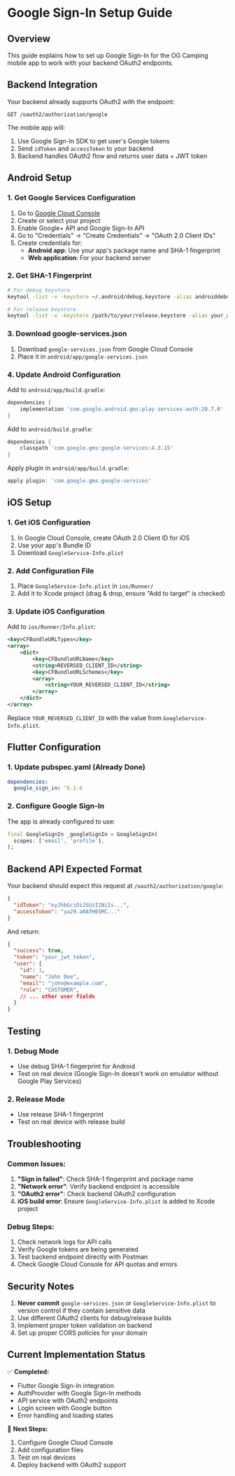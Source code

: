 # Google Sign-In Setup Guide

## Overview
This guide explains how to set up Google Sign-In for the OG Camping mobile app to work with your backend OAuth2 endpoints.

## Backend Integration
Your backend already supports OAuth2 with the endpoint:
```
GET /oauth2/authorization/google
```

The mobile app will:
1. Use Google Sign-In SDK to get user's Google tokens
2. Send `idToken` and `accessToken` to your backend
3. Backend handles OAuth2 flow and returns user data + JWT token

## Android Setup

### 1. Get Google Services Configuration
1. Go to [Google Cloud Console](https://console.cloud.google.com/)
2. Create or select your project
3. Enable Google+ API and Google Sign-In API
4. Go to "Credentials" → "Create Credentials" → "OAuth 2.0 Client IDs"
5. Create credentials for:
   - **Android app**: Use your app's package name and SHA-1 fingerprint
   - **Web application**: For your backend server

### 2. Get SHA-1 Fingerprint
```bash
# For debug keystore
keytool -list -v -keystore ~/.android/debug.keystore -alias androiddebugkey -storepass android -keypass android

# For release keystore
keytool -list -v -keystore /path/to/your/release.keystore -alias your_alias
```

### 3. Download google-services.json
1. Download `google-services.json` from Google Cloud Console
2. Place it in `android/app/google-services.json`

### 4. Update Android Configuration
Add to `android/app/build.gradle`:
```gradle
dependencies {
    implementation 'com.google.android.gms:play-services-auth:20.7.0'
}
```

Add to `android/build.gradle`:
```gradle
dependencies {
    classpath 'com.google.gms:google-services:4.3.15'
}
```

Apply plugin in `android/app/build.gradle`:
```gradle
apply plugin: 'com.google.gms.google-services'
```

## iOS Setup

### 1. Get iOS Configuration
1. In Google Cloud Console, create OAuth 2.0 Client ID for iOS
2. Use your app's Bundle ID
3. Download `GoogleService-Info.plist`

### 2. Add Configuration File
1. Place `GoogleService-Info.plist` in `ios/Runner/`
2. Add it to Xcode project (drag & drop, ensure "Add to target" is checked)

### 3. Update iOS Configuration
Add to `ios/Runner/Info.plist`:
```xml
<key>CFBundleURLTypes</key>
<array>
    <dict>
        <key>CFBundleURLName</key>
        <string>REVERSED_CLIENT_ID</string>
        <key>CFBundleURLSchemes</key>
        <array>
            <string>YOUR_REVERSED_CLIENT_ID</string>
        </array>
    </dict>
</array>
```

Replace `YOUR_REVERSED_CLIENT_ID` with the value from `GoogleService-Info.plist`.

## Flutter Configuration

### 1. Update pubspec.yaml (Already Done)
```yaml
dependencies:
  google_sign_in: ^6.1.6
```

### 2. Configure Google Sign-In
The app is already configured to use:
```dart
final GoogleSignIn _googleSignIn = GoogleSignIn(
  scopes: ['email', 'profile'],
);
```

## Backend API Expected Format

Your backend should expect this request at `/oauth2/authorization/google`:
```json
{
  "idToken": "eyJhbGciOiJSUzI1NiIs...",
  "accessToken": "ya29.a0AfH6SMC..."
}
```

And return:
```json
{
  "success": true,
  "token": "your_jwt_token",
  "user": {
    "id": 1,
    "name": "John Doe",
    "email": "john@example.com",
    "role": "CUSTOMER",
    // ... other user fields
  }
}
```

## Testing

### 1. Debug Mode
- Use debug SHA-1 fingerprint for Android
- Test on real device (Google Sign-In doesn't work on emulator without Google Play Services)

### 2. Release Mode
- Use release SHA-1 fingerprint
- Test on real device with release build

## Troubleshooting

### Common Issues:
1. **"Sign in failed"**: Check SHA-1 fingerprint and package name
2. **"Network error"**: Verify backend endpoint is accessible
3. **"OAuth2 error"**: Check backend OAuth2 configuration
4. **iOS build error**: Ensure `GoogleService-Info.plist` is added to Xcode project

### Debug Steps:
1. Check network logs for API calls
2. Verify Google tokens are being generated
3. Test backend endpoint directly with Postman
4. Check Google Cloud Console for API quotas and errors

## Security Notes

1. **Never commit** `google-services.json` or `GoogleService-Info.plist` to version control if they contain sensitive data
2. Use different OAuth2 clients for debug/release builds
3. Implement proper token validation on backend
4. Set up proper CORS policies for your domain

## Current Implementation Status

✅ **Completed:**
- Flutter Google Sign-In integration
- AuthProvider with Google Sign-In methods
- API service with OAuth2 endpoints
- Login screen with Google button
- Error handling and loading states

🔄 **Next Steps:**
1. Configure Google Cloud Console
2. Add configuration files
3. Test on real devices
4. Deploy backend with OAuth2 support

